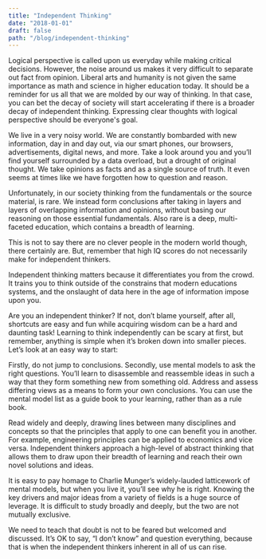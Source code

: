 ```yaml
---
title: "Independent Thinking"
date: "2018-01-01"
draft: false
path: "/blog/independent-thinking"
---
```


Logical perspective is called upon us everyday while making critical decisions. However, the noise around us makes it very difficult to separate out fact from opinion. Liberal arts and humanity is not given the same importance as math and science in higher education today. It should be a reminder for us all that we are molded by our way of thinking. In that case, you can bet the decay of society will start accelerating if there is a broader decay of independent thinking. Expressing clear thoughts with logical perspective should be everyone's goal.

We live in a very noisy world. We are constantly bombarded with new information, day in and day out, via our smart phones, our browsers, advertisements, digital news, and more. Take a look around you and you’ll find yourself surrounded by a data overload, but a drought of original thought. We take opinions as facts and as a single source of truth. It even seems at times like we have forgotten how to question and reason.

Unfortunately, in our society thinking from the fundamentals or the source material, is rare. We instead form conclusions after taking in layers and layers of overlapping information and opinions, without basing our reasoning on those essential fundamentals. Also rare is a deep, multi-faceted education, which contains a breadth of learning.

This is not to say there are no clever people in the modern world though, there certainly are. But, remember that high IQ scores do not necessarily make for independent thinkers.

Independent thinking matters because it differentiates you from the crowd. It trains you to think outside of the constrains that modern educations systems, and the onslaught of data here in the age of information impose upon you.

Are you an independent thinker? If not, don’t blame yourself, after all, shortcuts are easy and fun while acquiring wisdom can be a hard and daunting task! Learning to think independently can be scary at first, but remember, anything is simple when it’s broken down into smaller pieces. Let’s look at an easy way to start:

Firstly, do not jump to conclusions. Secondly, use mental models to ask the right questions. You’ll learn to disassemble and reassemble ideas in such a way that they form something new from something old. Address and assess differing views as a means to form your own conclusions. You can use the mental model list as a guide book to your learning, rather than as a rule book.

Read widely and deeply, drawing lines between many disciplines and concepts so that the principles that apply to one can benefit you in another. For example, engineering principles can be applied to economics and vice versa. Independent thinkers approach a high-level of abstract thinking that allows them to draw upon their breadth of learning and reach their own novel solutions and ideas.

It is easy to pay homage to Charlie Munger’s widely-lauded latticework of mental models, but when you live it, you’ll see why he is right. Knowing the key drivers and major ideas from a variety of fields is a huge source of leverage. It is difficult to study broadly and deeply, but the two are not mutually exclusive.

We need to teach that doubt is not to be feared but welcomed and discussed. It’s OK to say, “I don’t know” and question everything, because that is when the independent thinkers inherent in all of us can rise.